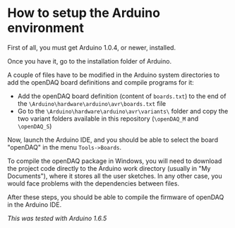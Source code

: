 How to setup the Arduino environment
====================================

First of all, you must get Arduino 1.0.4, or newer, installed.

Once you have it, go to the installation folder of Arduino. 

A couple of files have to be modified in the Arduino system directories to add the openDAQ board definitions and compile programs for it:

 * Add the openDAQ board definition (content of `boards.txt`) to the end of the `\Arduino\hardware\arduino\avr\boards.txt` file
 * Go to the `\Arduino\hardware\arduino\avr\variants\` folder and copy the two variant folders available in this repository (`\openDAQ_M` and `\openDAQ_S`)

Now, launch the Arduino IDE, and you should be able to select the board "openDAQ" in the menu `Tools->Boards`.

To compile the openDAQ package in Windows, you will need to download the project code directly to the Arduino work directory (usually in "My Documents"), where it stores all the user sketches. 
In any other case, you would face problems with the dependencies between files.

After these steps, you should be able to compile the firmware of openDAQ in the Arduino IDE. 

*This was tested with Arduino 1.6.5*


